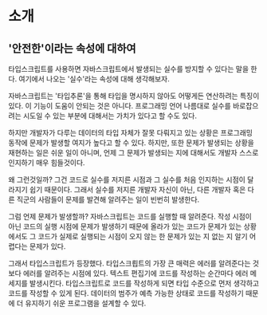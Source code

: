 # 소개

## '안전한'이라는 속성에 대하여

타입스크립트를 사용하면 자바스크립트에서 발생되는 실수를 방지할 수 있다는 말을 한다.
여기에서 나오는 '실수'라는 속성에 대해 생각해보자.

자바스크립트는 '타입추론'을 통해 타입을 명시하지 않아도 어떻게든 연산하려는 특징이 있다.
이 기능이 도움이 안되는 것은 아니다. 프로그래밍 언어 나름대로 실수를 바로잡으려는 시도일 수 있는 부분에 대해서는 가치가 있다고 할 수도 있다.

하지만 개발자가 다루는 데이터의 타입 자체가 잘못 다뤄지고 있는 상황은 프로그래밍 동작에 문제가 발생할 여지가 높다고 할 수 있다.
하지만, 또한 문제가 발생되는 상황을 재현하는 일은 쉬운 일이 아니며, 언제 그 문제가 발생되는 지에 대해서도 개발자 스스로 인지하기 매우 힘들것이다.

왜 그런것일까?
그건 코드로 실수를 저지른 시점과 그 실수를 처음 인지하는 시점이 달라지기 쉽기 때문이다.
그래서 실수를 저지른 개발자 자신이 아닌, 다른 개발자 혹은 다른 직군의 사람들이 문제를 발견해 알려주는 일이 빈번히 발생한다.

그럼 언제 문제가 발생할까?
자바스크립트는 코드를 실행할 때 알려준다.
작성 시점이 아닌 코드의 실행 시점에 문제가 발생하기 때문에 올라가 있는 코드가 문제가 있는 상황에서도 그 코드가 실제로 실행되는 시점이 오지 않는 한 문제가 있는 지 없는 지 알기 어렵다는 문제가 있다.

그래서 타입스크립트가 등장했다.
타입스크릡트의 가장 큰 매력은 에러를 알려준다는 것보다 에러를 알려주는 시점에 있다.
텍스트 편집기에 코드를 작성하는 순간마다 에러 메세지를 발생시킨다.
타입스크립트로 코드를 작성하게 되면 타입 수준으로 먼저 생각하고 코드를 작성할 수 있게 된다.
데이터의 범주가 예측 가능한 상태로 코드를 작성하기 때문에 더 유지하기 쉬운 프로그램을 설계할 수 있다.
